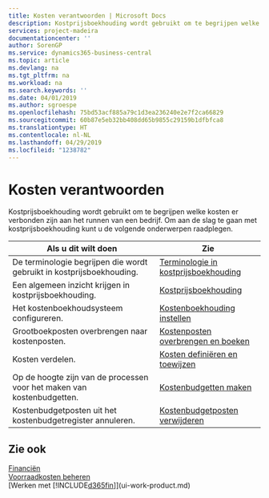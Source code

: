 ```yaml
---
title: Kosten verantwoorden | Microsoft Docs
description: Kostprijsboekhouding wordt gebruikt om te begrijpen welke kosten er verbonden zijn aan het runnen van een bedrijf. Om aan de slag te gaan met kostprijsboekhouding kunt u de volgende onderwerpen raadplegen.
services: project-madeira
documentationcenter: ''
author: SorenGP
ms.service: dynamics365-business-central
ms.topic: article
ms.devlang: na
ms.tgt_pltfrm: na
ms.workload: na
ms.search.keywords: ''
ms.date: 04/01/2019
ms.author: sgroespe
ms.openlocfilehash: 75bd53acf885a79c1d3ea236240e2e7f2ca66829
ms.sourcegitcommit: 60b87e5eb32bb408dd65b9855c29159b1dfbfca8
ms.translationtype: HT
ms.contentlocale: nl-NL
ms.lasthandoff: 04/29/2019
ms.locfileid: "1238782"
---
```

# <a name="accounting-for-costs"></a>Kosten verantwoorden
Kostprijsboekhouding wordt gebruikt om te begrijpen welke kosten er verbonden zijn aan het runnen van een bedrijf. Om aan de slag te gaan met kostprijsboekhouding kunt u de volgende onderwerpen raadplegen.  

|Als u dit wilt doen|Zie|  
|--------|---------|  
|De terminologie begrijpen die wordt gebruikt in kostprijsboekhouding.|[Terminologie in kostprijsboekhouding](finance-terminology-in-cost-accounting.md)|  
|Een algemeen inzicht krijgen in kostprijsboekhouding.|[Kostprijsboekhouding](finance-about-cost-accounting.md)|  
|Het kostenboekhoudsysteem configureren.|[Kostenboekhouding instellen](finance-set-up-cost-accounting.md)|  
|Grootboekposten overbrengen naar kostenposten.|[Kostenposten overbrengen en boeken](finance-transfer-and-post-cost-entries.md)|  
|Kosten verdelen.|[Kosten definiëren en toewijzen](finance-define-and-allocate-costs.md)|  
|Op de hoogte zijn van de processen voor het maken van kostenbudgetten.|[Kostenbudgetten maken](finance-create-cost-budgets.md)|
|Kostenbudgetposten uit het kostenbudgetregister annuleren.|[Kostenbudgetposten verwijderen](finance-how-to-delete-cost-budget-entries.md)| 


## <a name="see-also"></a>Zie ook  
[Financiën](finance.md)  
[Voorraadkosten beheren](finance-manage-inventory-costs.md)  
[Werken met [!INCLUDE[d365fin](includes/d365fin_md.md)]](ui-work-product.md)
